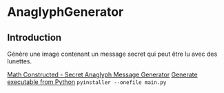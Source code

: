 # AnaglyphGenerator

## Introduction

Génère une image contenant un message secret qui peut être lu avec des lunettes.


[Math Constructed - Secret Anaglyph Message Generator](https://www.youtube.com/watch?v=zPa-ukzHilk)
[Generate executable from Python](https://datatofish.com/executable-pyinstaller/) `pyinstaller --onefile main.py`